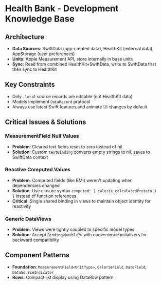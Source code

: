 # Health Bank - Development Knowledge Base

## Architecture
- **Data Sources**: SwiftData (app-created data), HealthKit (external data), AppStorage (user preferences)
- **Units**: Apple Measurement API, store internally in base units
- **Sync**: Read from combined HealthKit+SwiftData, write to SwiftData first then sync to HealthKit

## Key Constraints
- Only `.local` source records are editable (not HealthKit data)
- Models implement `DataRecord` protocol
- Always use latest Swift features and animate UI changes by default

## Critical Issues & Solutions

### MeasurementField Null Values
- **Problem**: Cleared text fields reset to zero instead of nil
- **Solution**: Custom `textBinding` converts empty strings to nil, saves to SwiftData context

### Reactive Computed Values
- **Problem**: Computed fields (like BMI) weren't updating when dependencies changed
- **Solution**: Use closure syntax `computed: { calorie.calculatedProtein() }` instead of function references
- **Critical**: Single shared binding in views to maintain object identity for reactivity

### Generic DataViews
- **Problem**: Views were tightly coupled to specific model types
- **Solution**: Accept `Binding<Double?>` with convenience initializers for backward compatibility

## Component Patterns
- **Foundation**: `MeasurementField<UnitType>`, `CalorieField`, `DateField`, `DataSourceIndicator`
- **Rows**: Compact list display using DataRow pattern
